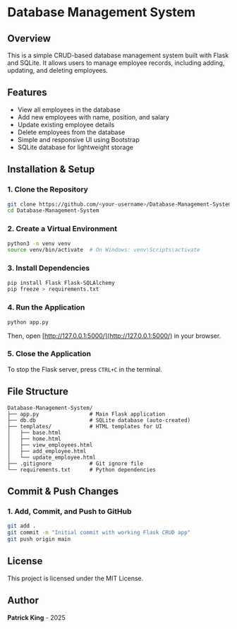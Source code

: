 # Database Management System

## Overview
This is a simple CRUD-based database management system built with Flask and SQLite. It allows users to manage employee records, including adding, updating, and deleting employees.

## Features
- View all employees in the database
- Add new employees with name, position, and salary
- Update existing employee details
- Delete employees from the database
- Simple and responsive UI using Bootstrap
- SQLite database for lightweight storage

## Installation & Setup
### 1. Clone the Repository
```bash
git clone https://github.com/<your-username>/Database-Management-System.git
cd Database-Management-System
```

### 2. Create a Virtual Environment
```bash
python3 -m venv venv
source venv/bin/activate  # On Windows: venv\Scripts\activate
```

### 3. Install Dependencies
```bash
pip install Flask Flask-SQLAlchemy
pip freeze > requirements.txt
```

### 4. Run the Application
```bash
python app.py
```
Then, open [http://127.0.0.1:5000/](http://127.0.0.1:5000/) in your browser.

### 5. Close the Application
To stop the Flask server, press `CTRL+C` in the terminal.

## File Structure
```
Database-Management-System/
├── app.py                # Main Flask application
├── db.db                 # SQLite database (auto-created)
├── templates/            # HTML templates for UI
│   ├── base.html
│   ├── home.html
│   ├── view_employees.html
│   ├── add_employee.html
│   └── update_employee.html
├── .gitignore            # Git ignore file
└── requirements.txt      # Python dependencies
```

## Commit & Push Changes
### 1. Add, Commit, and Push to GitHub
```bash
git add .
git commit -m "Initial commit with working Flask CRUD app"
git push origin main
```

## License
This project is licensed under the MIT License.

## Author
**Patrick King** - 2025
